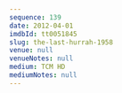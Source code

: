 ```yaml
---
sequence: 139
date: 2012-04-01
imdbId: tt0051845
slug: the-last-hurrah-1958
venue: null
venueNotes: null
medium: TCM HD
mediumNotes: null
---
```

